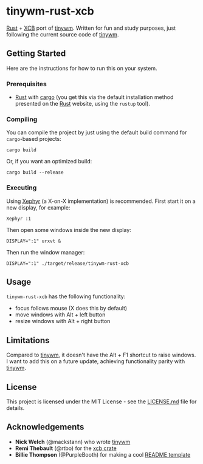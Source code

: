 # tinywm-rust-xcb

[Rust] + [XCB] port of [tinywm]. Written for fun and study purposes, just
following the current source code of [tinywm].

## Getting Started

Here are the instructions for how to run this on your system.

### Prerequisites

- [Rust] with [cargo] (you get this via the default installation method
  presented on the [Rust] website, using the `rustup` tool).

### Compiling

You can compile the project by just using the default build command for
`cargo`-based projects:

```console
cargo build
```

Or, if you want an optimized build:

```console
cargo build --release
```

### Executing

Using [Xephyr] (a X-on-X implementation) is recommended. First start it on a
new display, for example:

```console
Xephyr :1
```

Then open some windows inside the new display:
```console
DISPLAY=":1" urxvt &
```

Then run the window manager:
```console
DISPLAY=":1" ./target/release/tinywm-rust-xcb
```

## Usage

`tinywm-rust-xcb` has the following functionality:
  - focus follows mouse (X does this by default)
  - move windows with Alt + left button
  - resize windows with Alt + right button

## Limitations

Compared to [tinywm], it doesn't have the Alt + F1 shortcut to raise windows. I
want to add this on a future update, achieving functionality parity with
[tinywm].

## License

This project is licensed under the MIT License - see the
[LICENSE.md](LICENSE.md) file for details.

## Acknowledgements

- **Nick Welch** (@mackstann) who wrote [tinywm]
- **Remi Thebault** (@rtbo) for the [xcb crate]
- **Billie Thompson** (@PurpleBooth) for making a cool [README template]

[Rust]: https://www.rust-lang.org
[XCB]: https://xcb.freedesktop.org
[tinywm]: https://github.com/mackstann/tinywm
[cargo]: https://github.com/rust-lang/cargo/
[Xephyr]: https://www.freedesktop.org/wiki/Software/Xephyr/
[xcb crate]: https://github.com/rtbo/rust-xcb
[README template]: https://gist.github.com/PurpleBooth/109311bb0361f32d87a2
